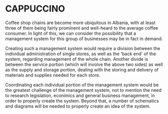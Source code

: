 <h1><b>CAPPUCCINO</b></h1>   

Coffee shop chains are become more ubiquitous in Albania, with at least three of them being fairly prominent and well-heard to the average coffee consumer. In light of this, we can consider the possibility that a management system for this group of businesses may be in fact in demand. 

Creating such a management system would require a division between the individual administration of single stores, as well as the 'back end' of the system, regarding management of the whole chain. Another divide is between the service portion (which will involve the above two sides) as well as the supply and storage portion, dealing with the storing and delivery of materials and supplies needed for each store. 

Coordinating each individual portion of the management system would be the greatest challenge of the management system, not to mention the need to research legislation, econimics and general business management, in order to properly create the system. Beyond that, a number of schematics and diagrams will be needed to properly create an idea of the system.
